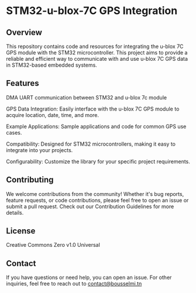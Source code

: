 # STM32-u-blox-7C GPS Integration

## Overview
This repository contains code and resources for integrating the u-blox 7C GPS module with the STM32 microcontroller. This project aims to provide a reliable and efficient way to communicate with and use u-blox 7C GPS data in STM32-based embedded systems.

## Features

DMA UART communication between STM32 and u-blox 7c module

GPS Data Integration: Easily interface with the u-blox 7C GPS module to acquire location, date, time, and more.

Example Applications: Sample applications and code for common GPS use cases.

Compatibility: Designed for STM32 microcontrollers, making it easy to integrate into your projects.

Configurability: Customize the library for your specific project requirements.


## Contributing
We welcome contributions from the community! Whether it's bug reports, feature requests, or code contributions, please feel free to open an issue or submit a pull request. Check out our Contribution Guidelines for more details.

## License

Creative Commons Zero v1.0 Universal


## Contact
If you have questions or need help, you can open an issue.
For other inquiries, feel free to reach out to contact@bousselmi.tn
